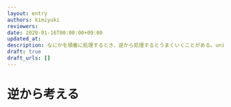 ```yaml
---
layout: entry
authors: kimiyuki
reviewers:
date: 2020-01-16T00:00:00+09:00
updated_at:
description: なにかを順番に処理するとき、逆から処理するとうまくいくことがある。union-find 木などのような、追加はできるが削除はできない構造を使う場合に多い。
draft: true
draft_urls: []
---
```


# 逆から考える
